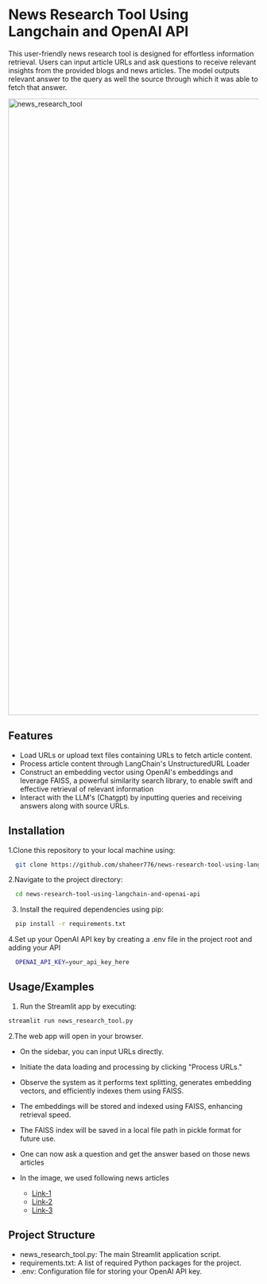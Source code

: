 # News Research Tool Using Langchain and OpenAI API
This user-friendly news research tool is designed for effortless information retrieval. Users can input article URLs and ask questions to receive relevant insights from the provided blogs and news articles. The model outputs relevant answer to the query as well the source through which it was able to fetch that answer.

<img width="2560" height="1240" alt="news_research_tool" src="https://github.com/user-attachments/assets/882056d6-44ee-4706-a9d9-87a600104f5e" />


## Features

- Load URLs or upload text files containing URLs to fetch article content.
- Process article content through LangChain's UnstructuredURL Loader
- Construct an embedding vector using OpenAI's embeddings and leverage FAISS, a powerful similarity search library, to enable swift and effective retrieval of relevant information
- Interact with the LLM's (Chatgpt) by inputting queries and receiving answers along with source URLs.


## Installation

1.Clone this repository to your local machine using:

```bash
  git clone https://github.com/shaheer776/news-research-tool-using-langchain-and-openai-api.git
```
2.Navigate to the project directory:

```bash
  cd news-research-tool-using-langchain-and-openai-api
```
3. Install the required dependencies using pip:

```bash
  pip install -r requirements.txt
```
4.Set up your OpenAI API key by creating a .env file in the project root and adding your API

```bash
  OPENAI_API_KEY=your_api_key_here
```
## Usage/Examples

1. Run the Streamlit app by executing:
```bash
streamlit run news_research_tool.py

```

2.The web app will open in your browser.

- On the sidebar, you can input URLs directly.

- Initiate the data loading and processing by clicking "Process URLs."

- Observe the system as it performs text splitting, generates embedding vectors, and efficiently indexes them using FAISS.

- The embeddings will be stored and indexed using FAISS, enhancing retrieval speed.

- The FAISS index will be saved in a local file path in pickle format for future use.
- One can now ask a question and get the answer based on those news articles
- In the image, we used following news articles
  - [Link-1](https://www.marketpulse.com/markets/golds-xauusd-price-forecast-mixed-signals-ahead-of-nfp-a-return-above-3300oz-or-further-downside-ahead/)
  - [Link-2](https://www.dailyforex.com/forex-technical-analysis/2025/07/gold-forecast-18-july-2025/231399)
  - [Link-3](https://timesofindia.indiatimes.com/business/india-business/gold-price-prediction-today-where-are-gold-rates-headed-on-august-05-2025-and-in-the-near-term-mcx-gold-outlook/articleshow/123111129.cms)

## Project Structure

- news_research_tool.py: The main Streamlit application script.
- requirements.txt: A list of required Python packages for the project.
- .env: Configuration file for storing your OpenAI API key.
